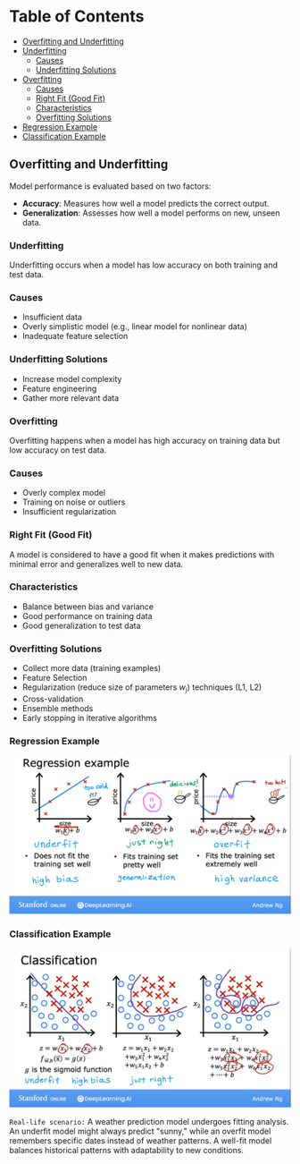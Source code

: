 # Table of Contents
- [Overfitting and Underfitting](#overfitting-and-underfitting)
- [Underfitting](#underfitting)
  - [Causes](#causes)
  - [Underfitting Solutions](#underfitting-solutions)
- [Overfitting](#overfitting)
  - [Causes](#causes-1)
  - [Right Fit (Good Fit)](#right-fit-good-fit)
  - [Characteristics](#characteristics)
  - [Overfitting Solutions](#overfitting-solutions)
- [Regression Example](#regression-example)
- [Classification Example](#classification-example)


## Overfitting and Underfitting

Model performance is evaluated based on two factors:
- **Accuracy**: Measures how well a model predicts the correct output.
- **Generalization**: Assesses how well a model performs on new, unseen data.

### Underfitting
Underfitting occurs when a model has low accuracy on both training and test data.

### Causes
- Insufficient data
- Overly simplistic model (e.g., linear model for nonlinear data)
- Inadequate feature selection

### Underfitting Solutions
- Increase model complexity
- Feature engineering
- Gather more relevant data

### Overfitting
Overfitting happens when a model has high accuracy on training data but low accuracy on test data.

### Causes
- Overly complex model
- Training on noise or outliers
- Insufficient regularization

### Right Fit (Good Fit)
A model is considered to have a good fit when it makes predictions with minimal error and generalizes well to new data.

### Characteristics
- Balance between bias and variance
- Good performance on training data
- Good generalization to test data

### Overfitting Solutions
- Collect more data (training examples)
- Feature Selection
- Regularization (reduce size of parameters $w_j$) techniques (L1, L2)
- Cross-validation
- Ensemble methods
- Early stopping in iterative algorithms

### Regression Example
![Over and Underfitting Reg](https://raw.githubusercontent.com/tayyab-balti/AI-Internship/master/Images/Under_Over_fitting_Regression.png)

### Classification Example
![Over and Underfitting Cls](https://raw.githubusercontent.com/tayyab-balti/AI-Internship/master/Images/Under_Over_fitting_Classification.png)

`Real-life scenario:` A weather prediction model undergoes fitting analysis. An underfit model might always predict "sunny," while an overfit model remembers specific dates instead of weather patterns. A well-fit model balances historical patterns with adaptability to new conditions.
